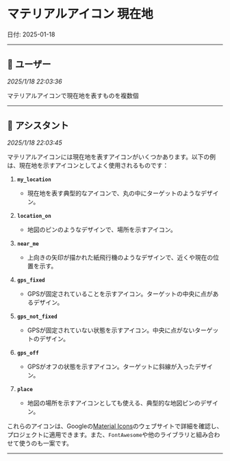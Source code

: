 # マテリアルアイコン 現在地

日付: 2025-01-18

---

## 👤 ユーザー
*2025/1/18 22:03:36*

マテリアルアイコンで現在地を表すものを複数個

---

## 🤖 アシスタント
*2025/1/18 22:03:45*

マテリアルアイコンには現在地を表すアイコンがいくつかあります。以下の例は、現在地を示すアイコンとしてよく使用されるものです：

1. **`my_location`**
   - 現在地を表す典型的なアイコンで、丸の中にターゲットのようなデザイン。

2. **`location_on`**
   - 地図のピンのようなデザインで、場所を示すアイコン。

3. **`near_me`**
   - 上向きの矢印が描かれた紙飛行機のようなデザインで、近くや現在の位置を示す。

4. **`gps_fixed`**
   - GPSが固定されていることを示すアイコン。ターゲットの中央に点があるデザイン。

5. **`gps_not_fixed`**
   - GPSが固定されていない状態を示すアイコン。中央に点がないターゲットのデザイン。

6. **`gps_off`**
   - GPSがオフの状態を示すアイコン。ターゲットに斜線が入ったデザイン。

7. **`place`**
   - 地図の場所を示すアイコンとしても使える、典型的な地図ピンのデザイン。

これらのアイコンは、Googleの[Material Icons](https://fonts.google.com/icons)のウェブサイトで詳細を確認し、プロジェクトに適用できます。また、`FontAwesome`や他のライブラリと組み合わせて使うのも一案です。

---

